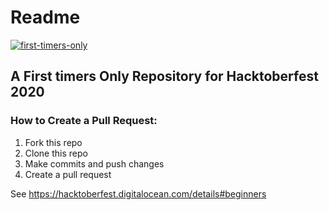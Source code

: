 # Readme

[![first-timers-only](https://img.shields.io/badge/first--timers--only-friendly-blue.svg?style=flat-square)](https://www.firsttimersonly.com/)

## A First timers Only Repository for Hacktoberfest 2020

### How to Create a Pull Request:

1. Fork this repo 
2. Clone this repo 
3. Make commits and push changes
4. Create a pull request

See https://hacktoberfest.digitalocean.com/details#beginners 